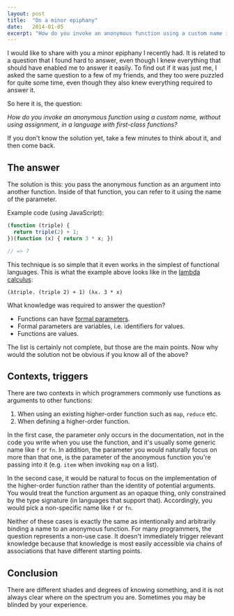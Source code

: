 ```yaml
---
layout: post
title:  "On a minor epiphany"
date:   2014-01-05
excerpt: "How do you invoke an anonymous function using a custom name if all you have is first-class functions? It's quite simple, really."
---
```


I would like to share with you a minor epiphany I recently had. It is related to a question that I found hard to answer, even though I knew everything that should have enabled me to answer it easily. To find out if it was just me, I asked the same question to a few of my friends, and they too were puzzled for quite some time, even though they also knew everything required to answer it.

So here it is, the question:

<em>How do you invoke an anonymous function using a custom name, without using assignment, in a language with first-class functions?</em>

If you don't know the solution yet, take a few minutes to think about it, and then come back.

## The answer

The solution is this: you pass the anonymous function as an argument into another function. Inside of that function, you can refer to it using the name of the parameter.

Example code (using JavaScript):

```javascript
(function (triple) {
  return triple(2) + 1;
})(function (x) { return 3 * x; })

// => 7
```

This technique is so simple that it even works in the simplest of functional languages. This is what the example above looks like in the [lambda calculus][1]:

````
(λtriple. (triple 2) + 1) (λx. 3 * x)
````

What knowledge was required to answer the question?

- Functions can have [formal parameters][2].
- Formal parameters are variables, i.e. identifiers for values.
- Functions are values.

The list is certainly not complete, but those are the main points. Now why would the solution not be obvious if you know all of the above?

## Contexts, triggers

There are two contexts in which programmers commonly use functions as arguments to other functions:

1. When using an existing higher-order function such as `map`, `reduce` etc.
2. When defining a higher-order function.

In the first case, the parameter only occurs in the documentation, not in the code you write when you use the function, and it's usually some generic name like `f` or `fn`. In addition, the parameter you would naturally focus on more than that one, is the parameter of the anonymous function you're passing into it (e.g. `item` when invoking `map` on a list).

In the second case, it would be natural to focus on the implementation of the higher-order function rather than the identity of potential arguments. You would treat the function argument as an opaque thing, only constrained by the type signature (in languages that support that). Accordingly, you would pick a non-specific name like `f` or `fn`.

Neither of these cases is exactly the same as intentionally and arbitrarily binding a name to an anonymous function. For many programmers, the question represents a non-use case. It doesn't immediately trigger relevant knowledge because that knowledge is most easily accessible via chains of associations that have different starting points.

## Conclusion

There are different shades and degrees of knowing something, and it is not always clear where on the spectrum you are. Sometimes you may be blinded by your experience.


[1]: http://en.wikipedia.org/wiki/Lambda_calculus
[2]: http://en.wikipedia.org/wiki/Parameter_(computer_programming)#Parameters_and_arguments
